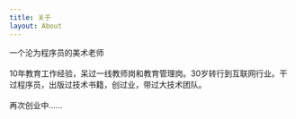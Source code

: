 ```yaml
---
title: 关于
layout: About
---
```


一个沦为程序员的美术老师
<br>
<br>
10年教育工作经验，呆过一线教师岗和教育管理岗。30岁转行到互联网行业。干过程序员，出版过技术书籍，创过业，带过大技术团队。
<br>
<br>
再次创业中……

